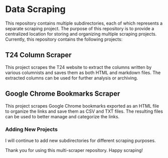 # Data Scraping

This repository contains multiple subdirectories, each of which represents a separate scraping project. The purpose of this repository is to provide a centralized location for storing and organizing multiple scraping projects. Currently, this repository contains the following projects:

## T24 Column Scraper

This project scrapes the T24 website to extract the columns written by various columnists and saves them as both HTML and markdown files. The extracted columns can be used for further analysis or archiving.

## Google Chrome Bookmarks Scraper

This project scrapes Google Chrome bookmarks exported as an HTML file to organize the links and save them as CSV and TXT files. The resulting files can be used to better manage and categorize the links.

### Adding New Projects

I will continue to add new subdirectories for different scraping purposes.

Thank you for using this multi-scraper repository. Happy scraping!
